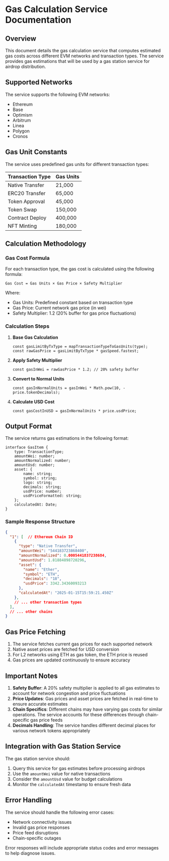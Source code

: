 # Gas Calculation Service Documentation

## Overview

This document details the gas calculation service that computes estimated gas costs across different EVM networks and transaction types. The service provides gas estimations that will be used by a gas station service for airdrop distribution.

## Supported Networks

The service supports the following EVM networks:

- Ethereum
- Base
- Optimism
- Arbitrum
- Linea
- Polygon
- Cronos

## Gas Unit Constants

The service uses predefined gas units for different transaction types:

| Transaction Type | Gas Units |
| --- | --- |
| Native Transfer | 21,000 |
| ERC20 Transfer | 65,000 |
| Token Approval | 45,000 |
| Token Swap | 150,000 |
| Contract Deploy | 400,000 |
| NFT Minting | 180,000 |

## Calculation Methodology

### Gas Cost Formula

For each transaction type, the gas cost is calculated using the following formula:

```
Gas Cost = Gas Units × Gas Price × Safety Multiplier

```

Where:

- Gas Units: Predefined constant based on transaction type
- Gas Price: Current network gas price (in wei)
- Safety Multiplier: 1.2 (20% buffer for gas price fluctuations)

### Calculation Steps

1. **Base Gas Calculation**
    
    ```tsx
    const gasLimitByTxType = mapTransactionTypeToGasUnits(type);
    const rawGasPrice = gasLimitByTxType * gasSpeed.fastest;
    
    ```
    
2. **Apply Safety Multiplier**
    
    ```tsx
    const gasInWei = rawGasPrice * 1.2; // 20% safety buffer
    
    ```
    
3. **Convert to Normal Units**
    
    ```tsx
    const gasInNormalUnits = gasInWei * Math.pow(10, -price.tokenDecimals);
    
    ```
    
4. **Calculate USD Cost**
    
    ```tsx
    const gasCostInUSD = gasInNormalUnits * price.usdPrice;
    
    ```
    

## Output Format

The service returns gas estimations in the following format:

```tsx
interface GasItem {
    type: TransactionType;
    amountWei: number;
    amountNormalized: number;
    amountUsd: number;
    asset: {
        name: string;
        symbol: string;
        logo: string;
        decimals: string;
        usdPrice: number;
        usdPriceFormatted: string;
    };
    calculatedAt: Date;
}

```

### Sample Response Structure

```json
{
  "1": [  // Ethereum Chain ID
    {
      "type": "Native Transfer",
      "amountWei": "544183723868400",
      "amountNormalized": 0.0005441837238684,
      "amountUsd": 1.81884898720296,
      "asset": {
        "name": "Ether",
        "symbol": "ETH",
        "decimals": "18",
        "usdPrice": 3342.34360093213
      },
      "calculatedAt": "2025-01-15T15:59:21.450Z"
    },
    // ... other transaction types
  ],
  // ... other chains
}

```

## Gas Price Fetching

1. The service fetches current gas prices for each supported network
2. Native asset prices are fetched for USD conversion
3. For L2 networks using ETH as gas token, the ETH price is reused
4. Gas prices are updated continuously to ensure accuracy

## Important Notes

1. **Safety Buffer**: A 20% safety multiplier is applied to all gas estimates to account for network congestion and price fluctuations
2. **Price Updates**: Gas prices and asset prices are fetched in real-time to ensure accurate estimates
3. **Chain Specifics**: Different chains may have varying gas costs for similar operations. The service accounts for these differences through chain-specific gas price feeds
4. **Decimals Handling**: The service handles different decimal places for various network tokens appropriately

## Integration with Gas Station Service

The gas station service should:

1. Query this service for gas estimates before processing airdrops
2. Use the `amountWei` value for native transactions
3. Consider the `amountUsd` value for budget calculations
4. Monitor the `calculatedAt` timestamp to ensure fresh data

## Error Handling

The service should handle the following error cases:

- Network connectivity issues
- Invalid gas price responses
- Price feed disruptions
- Chain-specific outages

Error responses will include appropriate status codes and error messages to help diagnose issues.
